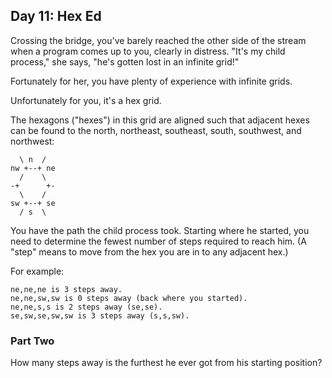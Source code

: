 ## Day 11: Hex Ed

Crossing the bridge, you've barely reached the other side of the stream when a program comes up to you, clearly in distress. "It's my child process," she says, "he's gotten lost in an infinite grid!"

Fortunately for her, you have plenty of experience with infinite grids.

Unfortunately for you, it's a hex grid.

The hexagons ("hexes") in this grid are aligned such that adjacent hexes can be found to the north, northeast, southeast, south, southwest, and northwest:
```
  \ n  /
nw +--+ ne
  /    \
-+      +-
  \    /
sw +--+ se
  / s  \
```
You have the path the child process took. Starting where he started, you need to determine the fewest number of steps required to reach him. (A "step" means to move from the hex you are in to any adjacent hex.)

For example:

    ne,ne,ne is 3 steps away.
    ne,ne,sw,sw is 0 steps away (back where you started).
    ne,ne,s,s is 2 steps away (se,se).
    se,sw,se,sw,sw is 3 steps away (s,s,sw).

### Part Two

How many steps away is the furthest he ever got from his starting position?
